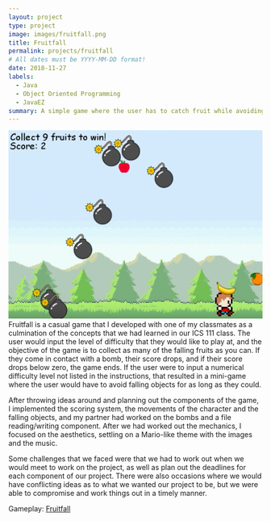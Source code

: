 ```yaml
---
layout: project
type: project
image: images/fruitfall.png
title: Fruitfall
permalink: projects/fruitfall
# All dates must be YYYY-MM-DD format!
date: 2018-11-27
labels:
  - Java
  - Object Oriented Programming
  - JavaEZ
summary: A simple game where the user has to catch fruit while avoiding bombs.
---
```





<img class="ui image" vertical-align="right" src="/images/Screen Shot 2020-01-22 at 9.30.20 PM.png" length="800" width="1000">
Fruitfall is a casual game that I developed with one of my classmates as a culmination of the concepts that we had learned in our ICS 111 class. The user would input the level of difficulty that they would like to play at, and the objective of the game is to collect as many of the falling fruits as you can. If they come in contact with a bomb, their score drops, and if their score drops below zero, the game ends. If the user were to input a numerical difficulty level not listed in the instructions, that resulted in a mini-game where the user would have to avoid falling objects for as long as they could.


After throwing ideas around and planning out the components of the game, I implemented the scoring system, the movements of the character and the falling objects, and my partner had worked on the bombs and a file reading/writing component. After we had worked out the mechanics, I focused on the aesthetics, settling on a Mario-like theme with the images and the music. 

Some challenges that we faced were that we had to work out when we would meet to work on the project, as well as plan out the deadlines for each component of our project. There were also occasions where we would have conflicting ideas as to what we wanted our project to be, but we were able to compromise and work things out in a timely manner.  


Gameplay: <a href="https://www.youtube.com/watch?v=XXgyfs1-C80">Fruitfall</a>


